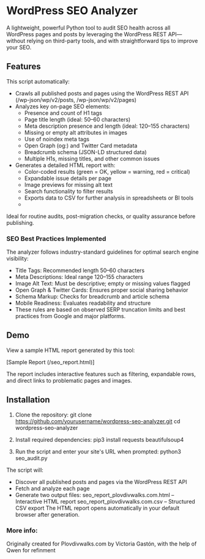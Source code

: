 # WordPress SEO Analyzer

A lightweight, powerful Python tool to audit SEO health across all WordPress pages and posts by leveraging the WordPress REST API— without relying on third-party tools, and with straightforward tips to improve your SEO.

## Features
This script automatically:

- Crawls all published posts and pages using the WordPress REST API (/wp-json/wp/v2/posts, /wp-json/wp/v2/pages)
- Analyzes key on-page SEO elements:
  - Presence and count of H1 tags
  - Page title length (ideal: 50–60 characters)
  - Meta description presence and length (ideal: 120–155 characters)
  - Missing or empty alt attributes in images
  - Use of noindex meta tags
  - Open Graph (og:) and Twitter Card metadata
  - Breadcrumb schema (JSON-LD structured data)
  - Multiple H1s, missing titles, and other common issues
- Generates a detailed HTML report with:
  - Color-coded results (green = OK, yellow = warning, red = critical)
  - Expandable issue details per page
  - Image previews for missing alt text
  - Search functionality to filter results
  - Exports data to CSV for further analysis in spreadsheets or BI tools
  - 
Ideal for routine audits, post-migration checks, or quality assurance before publishing.

### SEO Best Practices Implemented
The analyzer follows industry-standard guidelines for optimal search engine visibility:

- Title Tags: Recommended length 50–60 characters
- Meta Descriptions: Ideal range 120–155 characters
- Image Alt Text: Must be descriptive; empty or missing values flagged
- Open Graph & Twitter Cards: Ensures proper social sharing behavior
- Schema Markup: Checks for breadcrumb and article schema
- Mobile Readiness: Evaluates readability and structure
- These rules are based on observed SERP truncation limits and best practices from Google and major platforms.

## Demo
View a sample HTML report generated by this tool:

[Sample Report (/seo_report.html)]

The report includes interactive features such as filtering, expandable rows, and direct links to problematic pages and images.

## Installation
1. Clone the repository:
git clone https://github.com/yourusername/wordpress-seo-analyzer.git
cd wordpress-seo-analyzer

2. Install required dependencies:
pip3 install requests beautifulsoup4
2. Run the script and enter your site's URL when prompted:
python3 seo_audit.py

The script will:

- Discover all published posts and pages via the WordPress REST API
- Fetch and analyze each page
- Generate two output files:
seo_report_plovdivwalks.com.html – Interactive HTML report
seo_report_plovdivwalks.com.csv – Structured CSV export
The HTML report opens automatically in your default browser after generation.


### More info:
Originally created for Plovdivwalks.com by Victoria Gastón, with the help of Qwen for refinment 

